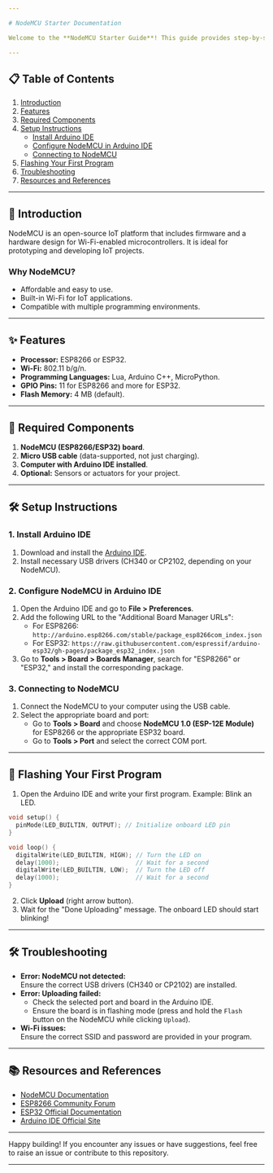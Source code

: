 ```yaml
---

# NodeMCU Starter Documentation

Welcome to the **NodeMCU Starter Guide**! This guide provides step-by-step instructions to help you get started with the NodeMCU, a powerful development board based on the ESP8266/ESP32 Wi-Fi SoC.

---
```


## 📋 **Table of Contents**

1. [Introduction](#introduction)
2. [Features](#features)
3. [Required Components](#required-components)
4. [Setup Instructions](#setup-instructions)
    - [Install Arduino IDE](#install-arduino-ide)
    - [Configure NodeMCU in Arduino IDE](#configure-nodemcu-in-arduino-ide)
    - [Connecting to NodeMCU](#connecting-to-nodemcu)
5. [Flashing Your First Program](#flashing-your-first-program)
6. [Troubleshooting](#troubleshooting)
7. [Resources and References](#resources-and-references)

---

## 🌟 **Introduction**

NodeMCU is an open-source IoT platform that includes firmware and a hardware design for Wi-Fi-enabled microcontrollers. It is ideal for prototyping and developing IoT projects.

### Why NodeMCU?
- Affordable and easy to use.
- Built-in Wi-Fi for IoT applications.
- Compatible with multiple programming environments.

---

## ✨ **Features**

- **Processor:** ESP8266 or ESP32.
- **Wi-Fi:** 802.11 b/g/n.
- **Programming Languages:** Lua, Arduino C++, MicroPython.
- **GPIO Pins:** 11 for ESP8266 and more for ESP32.
- **Flash Memory:** 4 MB (default).

---

## 🔧 **Required Components**

1. **NodeMCU (ESP8266/ESP32) board**.
2. **Micro USB cable** (data-supported, not just charging).
3. **Computer with Arduino IDE installed**.
4. **Optional:** Sensors or actuators for your project.

---

## 🛠️ **Setup Instructions**

### 1. Install Arduino IDE

1. Download and install the [Arduino IDE](https://www.arduino.cc/en/software).
2. Install necessary USB drivers (CH340 or CP2102, depending on your NodeMCU).

### 2. Configure NodeMCU in Arduino IDE

1. Open the Arduino IDE and go to **File > Preferences**.
2. Add the following URL to the "Additional Board Manager URLs":
   - For ESP8266: `http://arduino.esp8266.com/stable/package_esp8266com_index.json`
   - For ESP32: `https://raw.githubusercontent.com/espressif/arduino-esp32/gh-pages/package_esp32_index.json`
3. Go to **Tools > Board > Boards Manager**, search for "ESP8266" or "ESP32," and install the corresponding package.

### 3. Connecting to NodeMCU

1. Connect the NodeMCU to your computer using the USB cable.
2. Select the appropriate board and port:
   - Go to **Tools > Board** and choose **NodeMCU 1.0 (ESP-12E Module)** for ESP8266 or the appropriate ESP32 board.
   - Go to **Tools > Port** and select the correct COM port.

---

## 🚀 **Flashing Your First Program**

1. Open the Arduino IDE and write your first program. Example: Blink an LED.

```cpp
void setup() {
  pinMode(LED_BUILTIN, OUTPUT); // Initialize onboard LED pin
}

void loop() {
  digitalWrite(LED_BUILTIN, HIGH); // Turn the LED on
  delay(1000);                     // Wait for a second
  digitalWrite(LED_BUILTIN, LOW);  // Turn the LED off
  delay(1000);                     // Wait for a second
}
```

2. Click **Upload** (right arrow button).  
3. Wait for the "Done Uploading" message. The onboard LED should start blinking!

---

## 🛠️ **Troubleshooting**

- **Error: NodeMCU not detected:**  
  Ensure the correct USB drivers (CH340 or CP2102) are installed.
- **Error: Uploading failed:**  
  - Check the selected port and board in the Arduino IDE.
  - Ensure the board is in flashing mode (press and hold the `Flash` button on the NodeMCU while clicking `Upload`).
- **Wi-Fi issues:**  
  Ensure the correct SSID and password are provided in your program.

---

## 📚 **Resources and References**

- [NodeMCU Documentation](https://nodemcu.readthedocs.io/)
- [ESP8266 Community Forum](https://www.esp8266.com/)
- [ESP32 Official Documentation](https://docs.espressif.com/)
- [Arduino IDE Official Site](https://www.arduino.cc/en/software)

---

Happy building! If you encounter any issues or have suggestions, feel free to raise an issue or contribute to this repository.

--- 
